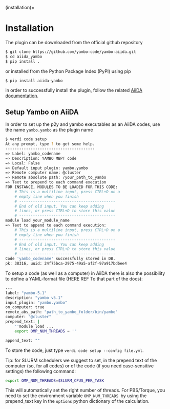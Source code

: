 (installation)=

# Installation

The plugin can be downloaded from the official github repository

```bash
$ git clone https://github.com/yambo-code/yambo-aiida.git
$ cd aiida_yambo
$ pip install .
```
or installed from the Python Package Index (PyPI) using pip

```bash
$ pip install aiida-yambo
```

in order to successfully install the plugin, follow the related [AiiDA documentation](http://aiida-core.readthedocs.io/en/latest/index.html).


## Setup Yambo on AiiDA

In order to set up the p2y and yambo executables as an AiiDA codes, use the name ``yambo.yambo`` as the plugin name

```bash
$ verdi code setup
At any prompt, type ? to get some help.
---------------------------------------
=> Label: yambo_codename
=> Description: YAMBO MBPT code
=> Local: False
=> Default input plugin: yambo.yambo
=> Remote computer name: @cluster
=> Remote absolute path: /your_path_to_yambo
=> Text to prepend to each command execution
FOR INSTANCE, MODULES TO BE LOADED FOR THIS CODE:
    # This is a multiline input, press CTRL+D on a
    # empty line when you finish
    # ------------------------------------------
    # End of old input. You can keep adding
    # lines, or press CTRL+D to store this value
    # ------------------------------------------
module load your_module_name
=> Text to append to each command execution:
    # This is a multiline input, press CTRL+D on a
    # empty line when you finish
    # ------------------------------------------
    # End of old input. You can keep adding
    # lines, or press CTRL+D to store this value
    # ------------------------------------------
Code 'yambo_codename' successfully stored in DB.
pk: 38316, uuid: 24f75bca-2975-49a5-af2f-97a917bd6ee4
```

To setup a code (as well as a computer) in AiiDA there is also the possibility to define a YAML-format file (HERE REF To that part of the docs):

```bash 
---
label: "yambo-5.1"
description: "yambo v5.1"
input_plugin: "yambo.yambo"
on_computer: true
remote_abs_path: "path_to_yambo_folder/bin/yambo"
computer: "@cluster"
prepend_text: |
    ''module load ...
    export OMP_NUM_THREADS = ''

append_text: ""
```

To store the code, just type ``verdi code setup --config file.yml``.

Tip: for SLURM schedulers we suggest to set, in the prepend text of the computer (so, for all codes) 
or of the code (if you need case-sensitive settings) the following command:

```bash
export OMP_NUM_THREADS=$SLURM_CPUS_PER_TASK 
```

This will automatically set the right number of threads. For PBS/Torque, you need to set the 
environment variable `OMP_NUM_THREADS `by using the prepend_text key in the `options` python dictionary 
of the calculation.  

